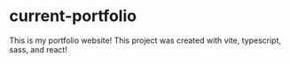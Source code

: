 # current-portfolio
This is my portfolio website! This project was created with vite, typescript, sass, and react!

